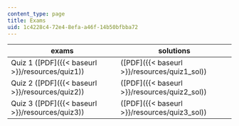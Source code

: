 ```yaml
---
content_type: page
title: Exams
uid: 1c4228c4-72e4-8efa-a46f-14b50bfbba72
---
```


| exams | solutions |
| --- | --- |
| Quiz 1 ([PDF]({{< baseurl >}}/resources/quiz1)) | ([PDF]({{< baseurl >}}/resources/quiz1_sol)) |
| Quiz 2 ([PDF]({{< baseurl >}}/resources/quiz2)) | ([PDF]({{< baseurl >}}/resources/quiz2_sol)) |
| Quiz 3 ([PDF]({{< baseurl >}}/resources/quiz3)) | ([PDF]({{< baseurl >}}/resources/quiz3_sol))